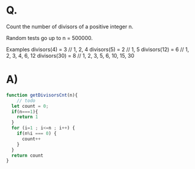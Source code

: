 # Q.
Count the number of divisors of a positive integer n.

Random tests go up to n = 500000.

Examples
divisors(4)  = 3  // 1, 2, 4
divisors(5)  = 2  // 1, 5
divisors(12) = 6  // 1, 2, 3, 4, 6, 12
divisors(30) = 8  // 1, 2, 3, 5, 6, 10, 15, 30

# A)
```js
function getDivisorsCnt(n){
    // todo
  let count = 0;
  if(n===1){
    return 1
  }
  for (i=1 ; i<=n ; i++) {
    if(n%i === 0) {
      count++
    }
  }
  return count
}
```
